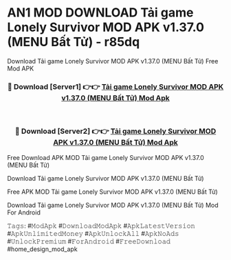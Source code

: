 # AN1 MOD DOWNLOAD Tải game Lonely Survivor MOD APK v1.37.0 (MENU Bất Tử) - r85dq
Download Tải game Lonely Survivor MOD APK v1.37.0 (MENU Bất Tử) Free Mod APK

<div align="center">
<h3>🔴 Download [Server1] 👉👉 <a href="https://apk-comot.site?title=Tải_game_Lonely_Survivor_MOD_APK_v1.37.0_(MENU_Bất_Tử)">Tải game Lonely Survivor MOD APK v1.37.0 (MENU Bất Tử) Mod Apk</a></h3><br>

<h3>🔴 Download [Server2] 👉👉 <a href="https://apk-comot.site?title=Tải_game_Lonely_Survivor_MOD_APK_v1.37.0_(MENU_Bất_Tử)">Tải game Lonely Survivor MOD APK v1.37.0 (MENU Bất Tử) Mod Apk</a></h3>
</div>


Free Download APK MOD Tải game Lonely Survivor MOD APK v1.37.0 (MENU Bất Tử)

Download Tải game Lonely Survivor MOD APK v1.37.0 (MENU Bất Tử) 

Free APK MOD Tải game Lonely Survivor MOD APK v1.37.0 (MENU Bất Tử) 

Download Tải game Lonely Survivor MOD APK v1.37.0 (MENU Bất Tử) Mod For Android

𝚃𝚊𝚐𝚜: #𝙼𝚘𝚍𝙰𝚙𝚔 #𝙳𝚘𝚠𝚗𝚕𝚘𝚊𝚍𝙼𝚘𝚍𝙰𝚙𝚔 #𝙰𝚙𝚔𝙻𝚊𝚝𝚎𝚜𝚝𝚅𝚎𝚛𝚜𝚒𝚘𝚗 #𝙰𝚙𝚔𝚄𝚗𝚕𝚒𝚖𝚒𝚝𝚎𝚍𝙼𝚘𝚗𝚎𝚢 #𝙰𝚙𝚔𝚄𝚗𝚕𝚘𝚌𝚔𝙰𝚕𝚕 #𝙰𝚙𝚔𝙽𝚘𝙰𝚍𝚜 #𝚄𝚗𝚕𝚘𝚌𝚔𝙿𝚛𝚎𝚖𝚒𝚞𝚖 #𝙵𝚘𝚛𝙰𝚗𝚍𝚛𝚘𝚒𝚍 #𝙵𝚛𝚎𝚎𝙳𝚘𝚠𝚗𝚕𝚘𝚊𝚍 #home_design_mod_apk